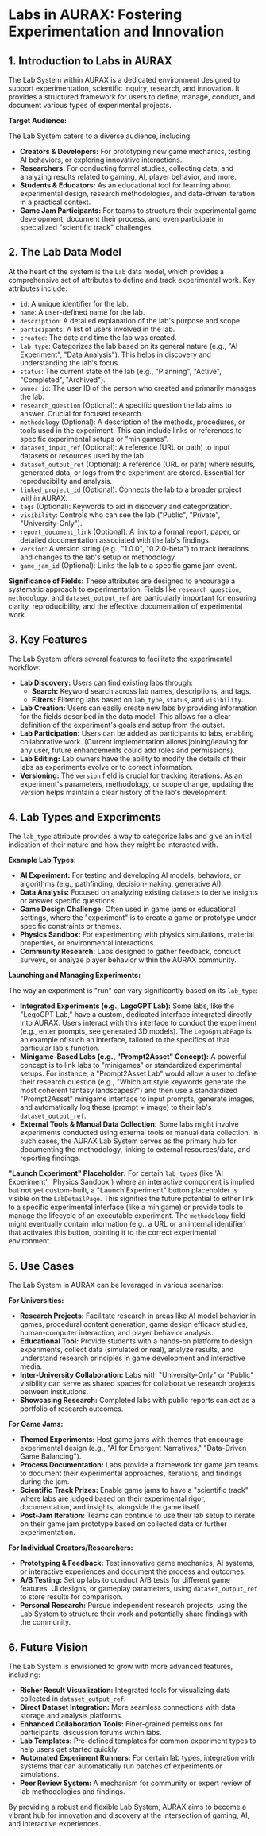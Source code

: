 # Labs in AURAX: Fostering Experimentation and Innovation

## 1. Introduction to Labs in AURAX

The Lab System within AURAX is a dedicated environment designed to support experimentation, scientific inquiry, research, and innovation. It provides a structured framework for users to define, manage, conduct, and document various types of experimental projects.

**Target Audience:**

The Lab System caters to a diverse audience, including:

*   **Creators & Developers:** For prototyping new game mechanics, testing AI behaviors, or exploring innovative interactions.
*   **Researchers:** For conducting formal studies, collecting data, and analyzing results related to gaming, AI, player behavior, and more.
*   **Students & Educators:** As an educational tool for learning about experimental design, research methodologies, and data-driven iteration in a practical context.
*   **Game Jam Participants:** For teams to structure their experimental game development, document their process, and even participate in specialized "scientific track" challenges.

## 2. The Lab Data Model

At the heart of the system is the `Lab` data model, which provides a comprehensive set of attributes to define and track experimental work. Key attributes include:

*   `id`: A unique identifier for the lab.
*   `name`: A user-defined name for the lab.
*   `description`: A detailed explanation of the lab's purpose and scope.
*   `participants`: A list of users involved in the lab.
*   `created`: The date and time the lab was created.
*   `lab_type`: Categorizes the lab based on its general nature (e.g., "AI Experiment", "Data Analysis"). This helps in discovery and understanding the lab's focus.
*   `status`: The current state of the lab (e.g., "Planning", "Active", "Completed", "Archived").
*   `owner_id`: The user ID of the person who created and primarily manages the lab.
*   `research_question` (Optional): A specific question the lab aims to answer. Crucial for focused research.
*   `methodology` (Optional): A description of the methods, procedures, or tools used in the experiment. This can include links or references to specific experimental setups or "minigames".
*   `dataset_input_ref` (Optional): A reference (URL or path) to input datasets or resources used by the lab.
*   `dataset_output_ref` (Optional): A reference (URL or path) where results, generated data, or logs from the experiment are stored. Essential for reproducibility and analysis.
*   `linked_project_id` (Optional): Connects the lab to a broader project within AURAX.
*   `tags` (Optional): Keywords to aid in discovery and categorization.
*   `visibility`: Controls who can see the lab ("Public", "Private", "University-Only").
*   `report_document_link` (Optional): A link to a formal report, paper, or detailed documentation associated with the lab's findings.
*   `version`: A version string (e.g., "1.0.0", "0.2.0-beta") to track iterations and changes to the lab's setup or methodology.
*   `game_jam_id` (Optional): Links the lab to a specific game jam event.

**Significance of Fields:** These attributes are designed to encourage a systematic approach to experimentation. Fields like `research_question`, `methodology`, and `dataset_output_ref` are particularly important for ensuring clarity, reproducibility, and the effective documentation of experimental work.

## 3. Key Features

The Lab System offers several features to facilitate the experimental workflow:

*   **Lab Discovery:** Users can find existing labs through:
    *   **Search:** Keyword search across lab names, descriptions, and tags.
    *   **Filters:** Filtering labs based on `lab_type`, `status`, and `visibility`.
*   **Lab Creation:** Users can easily create new labs by providing information for the fields described in the data model. This allows for a clear definition of the experiment's goals and setup from the outset.
*   **Lab Participation:** Users can be added as participants to labs, enabling collaborative work. (Current implementation allows joining/leaving for any user, future enhancements could add roles and permissions).
*   **Lab Editing:** Lab owners have the ability to modify the details of their labs as experiments evolve or to correct information.
*   **Versioning:** The `version` field is crucial for tracking iterations. As an experiment's parameters, methodology, or scope change, updating the version helps maintain a clear history of the lab's development.

## 4. Lab Types and Experiments

The `lab_type` attribute provides a way to categorize labs and give an initial indication of their nature and how they might be interacted with.

**Example Lab Types:**

*   **AI Experiment:** For testing and developing AI models, behaviors, or algorithms (e.g., pathfinding, decision-making, generative AI).
*   **Data Analysis:** Focused on analyzing existing datasets to derive insights or answer specific questions.
*   **Game Design Challenge:** Often used in game jams or educational settings, where the "experiment" is to create a game or prototype under specific constraints or themes.
*   **Physics Sandbox:** For experimenting with physics simulations, material properties, or environmental interactions.
*   **Community Research:** Labs designed to gather feedback, conduct surveys, or analyze player behavior within the AURAX community.

**Launching and Managing Experiments:**

The way an experiment is "run" can vary significantly based on its `lab_type`:

*   **Integrated Experiments (e.g., LegoGPT Lab):** Some labs, like the "LegoGPT Lab," have a custom, dedicated interface integrated directly into AURAX. Users interact with this interface to conduct the experiment (e.g., enter prompts, see generated 3D models). The `LegoGptLabPage` is an example of such an interface, tailored to the specifics of that particular lab's function.
*   **Minigame-Based Labs (e.g., "Prompt2Asset" Concept):** A powerful concept is to link labs to "minigames" or standardized experimental setups. For instance, a "Prompt2Asset Lab" would allow a user to define their research question (e.g., "Which art style keywords generate the most coherent fantasy landscapes?") and then use a standardized "Prompt2Asset" minigame interface to input prompts, generate images, and automatically log these (prompt + image) to their lab's `dataset_output_ref`.
*   **External Tools & Manual Data Collection:** Some labs might involve experiments conducted using external tools or manual data collection. In such cases, the AURAX Lab System serves as the primary hub for documenting the methodology, linking to external resources/data, and reporting findings.

**"Launch Experiment" Placeholder:**
For certain `lab_type`s (like 'AI Experiment', 'Physics Sandbox') where an interactive component is implied but not yet custom-built, a "Launch Experiment" button placeholder is visible on the `LabDetailPage`. This signifies the future potential to either link to a specific experimental interface (like a minigame) or provide tools to manage the lifecycle of an executable experiment. The `methodology` field might eventually contain information (e.g., a URL or an internal identifier) that activates this button, pointing it to the correct experimental environment.

## 5. Use Cases

The Lab System in AURAX can be leveraged in various scenarios:

**For Universities:**

*   **Research Projects:** Facilitate research in areas like AI model behavior in games, procedural content generation, game design efficacy studies, human-computer interaction, and player behavior analysis.
*   **Educational Tool:** Provide students with a hands-on platform to design experiments, collect data (simulated or real), analyze results, and understand research principles in game development and interactive media.
*   **Inter-University Collaboration:** Labs with "University-Only" or "Public" visibility can serve as shared spaces for collaborative research projects between institutions.
*   **Showcasing Research:** Completed labs with public reports can act as a portfolio of research outcomes.

**For Game Jams:**

*   **Themed Experiments:** Host game jams with themes that encourage experimental design (e.g., "AI for Emergent Narratives," "Data-Driven Game Balancing").
*   **Process Documentation:** Labs provide a framework for game jam teams to document their experimental approaches, iterations, and findings during the jam.
*   **Scientific Track Prizes:** Enable game jams to have a "scientific track" where labs are judged based on their experimental rigor, documentation, and insights, alongside the game itself.
*   **Post-Jam Iteration:** Teams can continue to use their lab setup to iterate on their game jam prototype based on collected data or further experimentation.

**For Individual Creators/Researchers:**

*   **Prototyping & Feedback:** Test innovative game mechanics, AI systems, or interactive experiences and document the process and outcomes.
*   **A/B Testing:** Set up labs to conduct A/B tests for different game features, UI designs, or gameplay parameters, using `dataset_output_ref` to store results for comparison.
*   **Personal Research:** Pursue independent research projects, using the Lab System to structure their work and potentially share findings with the community.

## 6. Future Vision

The Lab System is envisioned to grow with more advanced features, including:

*   **Richer Result Visualization:** Integrated tools for visualizing data collected in `dataset_output_ref`.
*   **Direct Dataset Integration:** More seamless connections with data storage and analysis platforms.
*   **Enhanced Collaboration Tools:** Finer-grained permissions for participants, discussion forums within labs.
*   **Lab Templates:** Pre-defined templates for common experiment types to help users get started quickly.
*   **Automated Experiment Runners:** For certain lab types, integration with systems that can automatically run batches of experiments or simulations.
*   **Peer Review System:** A mechanism for community or expert review of lab methodologies and findings.

By providing a robust and flexible Lab System, AURAX aims to become a vibrant hub for innovation and discovery at the intersection of gaming, AI, and interactive experiences.
